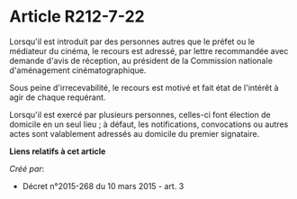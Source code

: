# Article R212-7-22

Lorsqu'il est introduit par des personnes autres que le préfet ou le médiateur du cinéma, le recours est adressé, par lettre
recommandée avec demande d'avis de réception, au président de la Commission nationale d'aménagement cinématographique.

Sous peine d'irrecevabilité, le recours est motivé et fait état de l'intérêt à agir de chaque requérant.

Lorsqu'il est exercé par plusieurs personnes, celles-ci font élection de domicile en un seul lieu ; à défaut, les
notifications, convocations ou autres actes sont valablement adressés au domicile du premier signataire.

**Liens relatifs à cet article**

_Créé par_:

  - Décret n°2015-268 du 10 mars 2015 - art. 3
